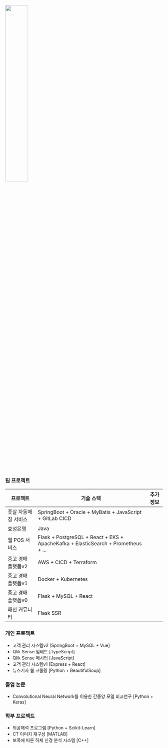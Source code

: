 <a href="https://github.com/anuraghazra/github-readme-stats">
    <img src="https://github-readme-stats.vercel.app/api/top-langs/?username=rlatkd&layout=donut&show_icons=true&theme=material-palenight&hide_border=true&bg_color=20232a&icon_color=58A6FF&text_color=fff&title_color=58A6FF&count_private=true&exclude_repo=Face-Transfer-Application&include_all_commits=true&hide=css,html" width=38% />
</a>
<!-- <a href="https://github.com/anuraghazra/github-readme-stats">
  <img src="https://github-readme-stats.vercel.app/api?username=rlatkd&show_icons=true&include_all_commits=true&theme=material-palenight&hide_border=true&bg_color=20232a&icon_color=58A6FF&text_color=fff&title_color=58A6FF&count_private=true" width=56% />
</a>
<a href="https://github.com/ashutosh00710/github-readme-activity-graph">
    <img src="https://github-readme-activity-graph.vercel.app/graph?username=rlatkd&theme=react-dark&bg_color=20232a&hide_border=true&line=58A6FF&color=58A6FF" width=94%/>
</a>

<a href="https://github.com/anuraghazra/github-readme-stats">
    <img src="https://github-readme-stats.vercel.app/api/wakatime?username=rlatkd"/>
</a> -->

### 팀 프로젝트
| 프로젝트            | 기술 스택                                                                                          | 추가 정보 |
|---------------------|----------------------------------------------------------------------------------------------------|-----------|
| 풋살 자동매칭 서비스 | SpringBoot + Oracle + MyBatis + JavaScript + GitLab CICD                                            |           |
| 효성은행            | Java                                                                                               |           |
| 웹 POS 서비스       | Flask + PostgreSQL + React + EKS + ApacheKafka + ElasticSearch + Prometheus + ...                  |           |
| 중고 경매 플랫폼v2  | AWS + CICD + Terraform                                                                             |           |
| 중고 경매 플랫폼v1  | Docker + Kubernetes                                                                                |           |
| 중고 경매 플랫폼v0  | Flask + MySQL + React                                                                              |           |
| 패션 커뮤니티       | Flask SSR                                                                                          |           |

  
### 개인 프로젝트
- 고객 관리 시스템v2
  [SpringBoot + MySQL + Vue]
- Qlik Sense 임베드
  [TypeScript]
- Qlik Sense 메시업
  [JavaScript]
- 고객 관리 시스템v1
  [Express + React]
- 뉴스기사 웹 크롤링
  [Python + BeautifulSoup]

### 졸업 논문
- Convolutional Neural Network를 이용한 간종양 모델 비교연구
  [Python + Keras]
  
### 학부 프로젝트
- 의공해석 프로그램
  [Python + Scikit-Learn]
- CT 이미지 재구성
  [MATLAB]
- 보폭에 따른 하체 신경 분석 시스템
  [C++]
